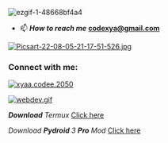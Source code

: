 ![ezgif-1-48668bf4a4](https://user-images.githubusercontent.com/109187416/180635513-95d47962-4b6c-4a30-9a0f-13fc3a6efba4.gif)


- 📫 ***How to _reach_ me*** **codexya@gmail.com**

[![Picsart-22-08-05-21-17-51-526.jpg](https://i.postimg.cc/6qztjNsN/Picsart-22-08-05-21-17-51-526.jpg)](https://postimg.cc/9w460KFx)

<h3 align="left">Connect with me:</h3>
<p align="left">
<a href="https://wa.me/+16143244921" target="blank"><img align="center" src="https://img.shields.io/badge/WhatsApp-25D366?style=for-the-badge&logo=whatsapp&logoColor=white" alt="xyaa.codee.2050"</a>
</p>

[![webdev.gif](https://i.postimg.cc/mgQdxpcz/webdev.gif)](https://postimg.cc/YvCNY3zM)

 ***Download*** _Termux_ <a href="https://f-droid.org/en/packages/com.termux/">Click here</a>

_Download_ ***Pydroid*** _3_ ***Pro*** _Mod_ <a href="https://dotmoddroid.blogspot.com/2020/07/Pydroid-3-Premium-APK.html?m=1">Click here</a>
